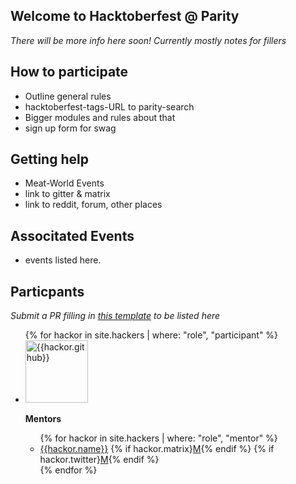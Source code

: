 ## Welcome to Hacktoberfest @ Parity

_There will be more info here soon! Currently mostly notes for fillers_

## How to participate

 - Outline general rules
 - hacktoberfest-tags-URL to parity-search
 - Bigger modules and rules about that
 - sign up form for swag

## Getting help

 - Meat-World Events
 - link to gitter & matrix
 - link to reddit, forum, other places

## Associtated Events

 - events listed here.

## Particpants
_Submit a PR filling in [this template]() to be listed here_

<ul>
{% for hackor in site.hackers | where: "role", "participant"  %}
    <li>
        <a href="https://github.com/{{hackor.github}}" title="{{hackor.github}}"><img src="https://github.com/{{hackor.github}}.png" width="100" alt="{{hackor.github}}"/>
        </a>
    </li
{% endfor %}
</ul>

**Mentors**
<ul>
{% for hackor in site.hackers | where: "role", "mentor"  %}
    <li>
        <a href="https://github.com/{{hackor.github}}">{{hackor.name}}</a>
        {% if hackor.matrix}<a href="https://riot.im/{{hackor.matrix}}">M</a>{% endif %}
        {% if hackor.twitter}<a href="https://twitter.com/{{hackor.twitter}}">M</a>{% endif %}
    </li>
{% endfor %}
</ul>